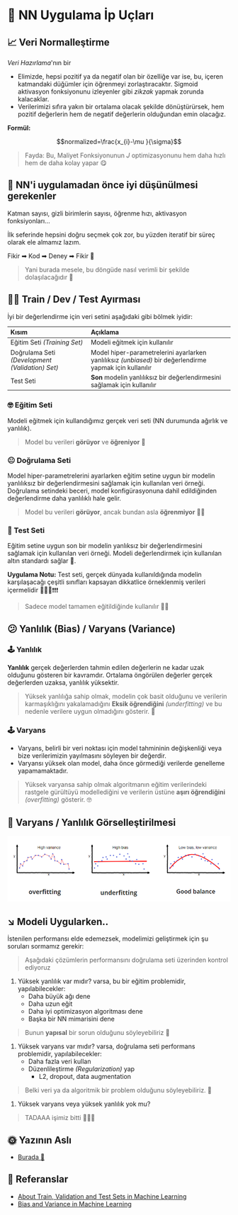 # 🎈 NN Uygulama İp Uçları

## 📈 Veri Normalleştirme

_Veri Hazırlama_'nın bir

* Elimizde, hepsi pozitif ya da negatif olan bir özelliğe var ise, bu, içeren katmandaki düğümler için öğrenmeyi zorlaştıracaktır. Sigmoid aktivasyon fonksiyonunu izleyenler gibi _zikzak_ yapmak zorunda kalacaklar. 
* Verilerimizi sıfıra yakın bir ortalama olacak şekilde dönüştürürsek, hem pozitif değerlerin hem de negatif değerlerin olduğundan emin olacağız.

**Formül:**

$$normalized=\frac{x_{i}-\mu }{\sigma}$$

> Fayda: Bu, Maliyet Fonksiyonunun _J_ optimizasyonunu hem daha hızlı hem de daha kolay yapar 😋

## 🚩 NN'i uygulamadan önce iyi düşünülmesi gerekenler

Katman sayısı, gizli birimlerin sayısı, öğrenme hızı, aktivasyon fonksiyonları...

İlk seferinde hepsini doğru seçmek çok zor, bu yüzden iteratif bir süreç olarak ele almamız lazım.

Fikir ➡ Kod ➡ Deney ➡ Fikir 🔁

> Yani burada mesele, bu döngüde nasıl verimli bir şekilde dolaşılacağıdır 🤔

## 👷‍♀️ Train / Dev / Test Ayırması

İyi bir değerlendirme için veri setini aşağıdaki gibi bölmek iyidir:

| Kısım | Açıklama |
| :--- | :--- |
| Eğitim Seti _\(Training Set\)_ | Modeli eğitmek için kullanılır |
| Doğrulama Seti _\(Development \(Validation\) Set\)_ | Model hiper-parametrelerini ayarlarken yanlılıksız _\(unbiased\)_ bir değerlendirme yapmak için kullanılır |
| Test Seti | **Son** modelin yanlılıksız bir değerlendirmesini sağlamak için kullanılır |

### 🤓 Eğitim Seti

Modeli eğitmek için kullandığımız gerçek veri seti \(NN durumunda ağırlık ve yanlılık\).

> Model bu verileri **görüyor** ve **öğreniyor** 👶

### 😐 Doğrulama Seti

Model hiper-parametrelerini ayarlarken eğitim setine uygun bir modelin yanlılıksız bir değerlendirmesini sağlamak için kullanılan veri örneği. Doğrulama setindeki beceri, model konfigürasyonuna dahil edildiğinden değerlendirme daha yanlılıklı hale gelir.

> Model bu verileri **görüyor**, ancak bundan asla **öğrenmiyor** 👨‍🚀

### 🧐 Test Seti

Eğitim setine uygun son bir modelin yanlıksız bir değerlendirmesini sağlamak için kullanılan veri örneği. Modeli değerlendirmek için kullanılan altın standardı sağlar 🌟.

**Uygulama Notu:** Test seti, gerçek dünyada kullanıldığında modelin karşılaşacağı çeşitli sınıfları kapsayan dikkatlice örneklenmiş verileri içermelidir 🚩🚩🚩❗❗❗

> Sadece model tamamen eğitildiğinde kullanılır 👨‍🎓

## 😕 Yanlılık \(Bias\) / Varyans \(Variance\)

### 🕹 Yanlılık

**Yanlılık** gerçek değerlerden tahmin edilen değerlerin ne kadar uzak olduğunu gösteren bir kavramdır. Ortalama öngörülen değerler gerçek değerlerden uzaksa, yanlılık yüksektir.

> Yüksek yanlılığa sahip olmak, modelin çok basit olduğunu ve verilerin karmaşıklığını yakalamadığını **Eksik öğrendiğini** _\(underfitting\)_ ve bu nedenle verilere uygun olmadığını gösterir. 🤕

### 🕹 Varyans

* Varyans, belirli bir veri noktası için model tahmininin değişkenliği veya bize verilerimizin yayılmasını söyleyen bir değerdir.
* Varyansı yüksek olan model, daha önce görmediği verilerde genelleme yapamamaktadır.

> Yüksek varyansa sahip olmak algoritmanın eğitim verilerindeki rastgele gürültüyü modellediğini ve verilerin üstüne **aşırı öğrendiğini** _\(overfitting\)_ gösterir. 🤓

## 👀 Varyans / Yanlılık Görselleştirilmesi

![](../.gitbook/assets/Fittings.png)

## ↘ Modeli Uygularken..

İstenilen performansı elde edemezsek, modelimizi geliştirmek için şu soruları sormamız gerekir:

> Aşağıdaki çözümlerin performansını doğrulama seti üzerinden kontrol ediyoruz

1. Yüksek yanlılık var mıdır? varsa, bu bir eğitim problemidir, yapılabilecekler:
   * Daha büyük ağı dene
   * Daha uzun eğit
   * Daha iyi optimizasyon algoritması dene
   * Başka bir NN mimarisini dene

> Bunun **yapısal** bir sorun olduğunu söyleyebiliriz 🤔

1. Yüksek varyans var mıdır? varsa, doğrulama seti performans problemidir, yapılabilecekler:
   * Daha fazla veri kullan
   * Düzenlileştirme _\(Regularization\)_ yap
     * L2, dropout, data augmentation

> Belki veri ya da algoritmik bir problem olduğunu söyleyebiliriz. 🤔

1. Yüksek varyans veya yüksek yanlılık yok mu?

> TADAAA işimiz bitti 🤗🎉🎊

## 🌞 Yazının Aslı

* [Burada 🐾](https://dl.asmaamir.com/0-nnconcepts/5-practicalaspects)

## 🧐 Referanslar

* [About Train, Validation and Test Sets in Machine Learning](https://towardsdatascience.com/train-validation-and-test-sets-72cb40cba9e7)
* [Bias and Variance in Machine Learning](https://medium.com/datadriveninvestor/bias-and-variance-in-machine-learning-51fdd38d1f86)

